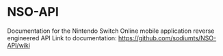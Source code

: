 # NSO-API
Documentation for the Nintendo Switch Online mobile application reverse engineered API
Link to documentation: https://github.com/sodiumts/NSO-API/wiki
